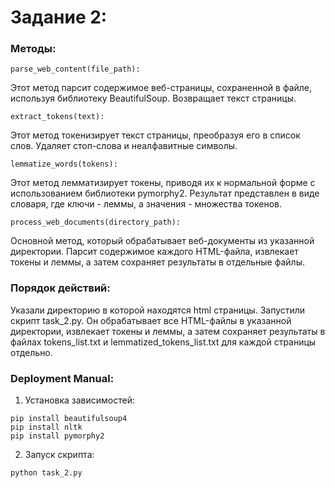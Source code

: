 # Задание 2: 
### Методы:

```
parse_web_content(file_path):
```
Этот метод парсит содержимое веб-страницы, сохраненной в файле, используя библиотеку BeautifulSoup. Возвращает текст страницы.

```
extract_tokens(text):
```
Этот метод токенизирует текст страницы, преобразуя его в список слов. Удаляет стоп-слова и неалфавитные символы.

```
lemmatize_words(tokens):
```
Этот метод лемматизирует токены, приводя их к нормальной форме с использованием библиотеки pymorphy2. Результат представлен в виде словаря, где ключи - леммы, а значения - множества токенов.
```
process_web_documents(directory_path):
```
Основной метод, который обрабатывает веб-документы из указанной директории. Парсит содержимое каждого HTML-файла, извлекает токены и леммы, а затем сохраняет результаты в отдельные файлы.

### Порядок действий:
Указали директорию в которой находятся html страницы.
Запустили скрипт task_2.py. Он обрабатывает все HTML-файлы в указанной директории, извлекает токены и леммы, а затем сохраняет результаты в файлах tokens_list.txt и lemmatized_tokens_list.txt для каждой страницы отдельно.

### Deployment Manual:
1. Установка зависимостей:
```
pip install beautifulsoup4
pip install nltk
pip install pymorphy2
```

2. Запуск скрипта:
```
python task_2.py
```
